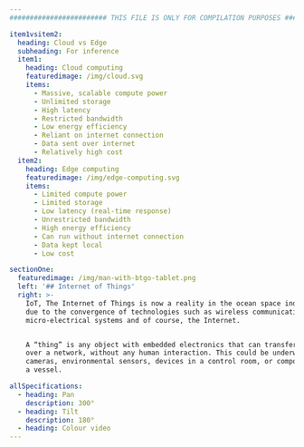 ```yaml
---
######################## THIS FILE IS ONLY FOR COMPILATION PURPOSES ########################

item1vsitem2:
  heading: Cloud vs Edge
  subheading: For inference
  item1:
    heading: Cloud computing
    featuredimage: /img/cloud.svg
    items:
      - Massive, scalable compute power
      - Unlimited storage
      - High latency
      - Restricted bandwidth
      - Low energy efficiency
      - Reliant on internet connection
      - Data sent over internet
      - Relatively high cost
  item2:
    heading: Edge computing
    featuredimage: /img/edge-computing.svg
    items:
      - Limited compute power
      - Limited storage
      - Low latency (real-time response)
      - Unrestricted bandwidth
      - High energy efficiency
      - Can run without internet connection
      - Data kept local
      - Low cost

sectionOne:
  featuredimage: /img/man-with-btgo-tablet.png
  left: '## Internet of Things'
  right: >-
    IoT, The Internet of Things is now a reality in the ocean space industries
    due to the convergence of technologies such as wireless communications,
    micro-electrical systems and of course, the Internet.


    A “thing” is any object with embedded electronics that can transfer data
    over a network, without any human interaction. This could be underwater
    cameras, environmental sensors, devices in a control room, or components in
    a vessel.

allSpecifications:
  - heading: Pan
    description: 300°
  - heading: Tilt
    description: 180°
  - heading: Colour video
---
```

